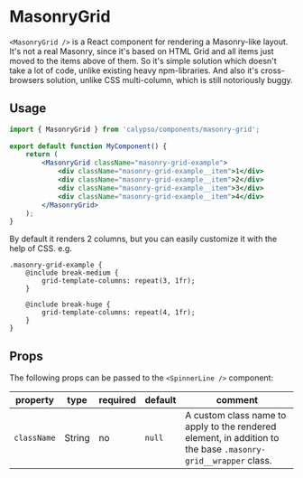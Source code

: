 # MasonryGrid

`<MasonryGrid />` is a React component for rendering a Masonry-like layout.<br />
It's not a real Masonry, since it's based on HTML Grid and all items just moved to the items above of them. So it's simple solution which doesn't take a lot of code, unlike existing heavy npm-libraries. And also it's cross-browsers solution, unlike CSS multi-column, which is still notoriously buggy.

## Usage
```jsx
import { MasonryGrid } from 'calypso/components/masonry-grid';
 
export default function MyComponent() {
	return (
		<MasonryGrid className="masonry-grid-example">
			<div className="masonry-grid-example__item">1</div>
			<div className="masonry-grid-example__item">2</div>
			<div className="masonry-grid-example__item">3</div>
			<div className="masonry-grid-example__item">4</div>
		</MasonryGrid>
	);
}

```

By default it renders 2 columns, but you can easily customize it with the help of CSS. e.g.
```
.masonry-grid-example {
	@include break-medium {
		grid-template-columns: repeat(3, 1fr);
	}

	@include break-huge {
		grid-template-columns: repeat(4, 1fr);
	}
}
```

## Props

The following props can be passed to the `<SpinnerLine />` component:

| property    | type   | required | default | comment                                                                                              |
| ----------- | ------ | -------- | ------- | ---------------------------------------------------------------------------------------------------- |
| `className` | String | no       | `null`  | A custom class name to apply to the rendered element, in addition to the base `.masonry-grid__wrapper` class. |
